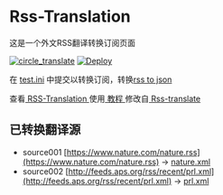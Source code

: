 # Rss-Translation

这是一个外文RSS翻译转换订阅页面 

[![circle_translate](https://github.com/blindkey/Rss-Translation/actions/workflows/circle_translate.yml/badge.svg)](https://github.com/blindkey/Rss-Translation/actions/workflows/circle_translate.yml)
[![Deploy](https://github.com/blindkey/Rss-Translation/actions/workflows/jekyll-gh-pages.yml/badge.svg)](https://github.com/blindkey/Rss-Translation/actions/workflows/jekyll-gh-pages.yml)

在 [test.ini](https://github.com/blindkey/Rss-Translation/blob/main/test.ini) 中提交以转换订阅，转换[rss to json](https://rss2json.com/)

查看[ RSS-Translation ](https://blindkey.github.io/RSS-Translation)使用[ 教程 ](https://www.blindkey.net/tutorial/644)修改自[ Rss-translate ](https://github.com/rcy1314/Rss-Translation/)

## 已转换翻译源

 - source001 [https://www.nature.com/nature.rss](https://www.nature.com/nature.rss) -> [nature.xml](rss/nature.xml)
 - source002 [http://feeds.aps.org/rss/recent/prl.xml](http://feeds.aps.org/rss/recent/prl.xml) -> [prl.xml](rss/prl.xml)
